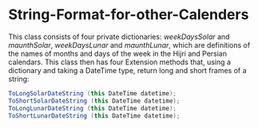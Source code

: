 # String-Format-for-other-Calenders
This class consists of four private dictionaries:    _weekDaysSolar_ and   _maunthSolar_,   _weekDaysLunar_ and   _maunthLunar_, which are definitions of the names of months and days of the week in the Hijri and Persian calendars. This class then has four Extension methods that, using a dictionary and taking a DateTime type, return long and short frames of a string:

```c#
ToLongSolarDateString (this DateTime datetime);
ToShortSolarDateString (this DateTime datetime); 
ToLongLunarDateString (this DateTime datetime);
ToShortLunarDateString (this DateTime datetime);
